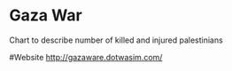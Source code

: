 Gaza War
=======

Chart to describe number of killed and injured palestinians


#Website
http://gazaware.dotwasim.com/
